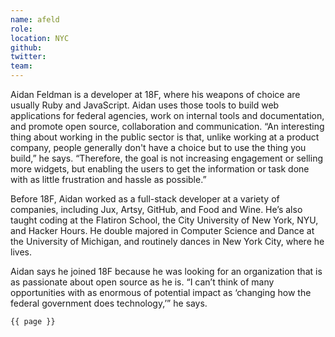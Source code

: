 ```yaml
---
name: afeld
role: 
location: NYC
github:
twitter:
team:
---
```


Aidan Feldman is a developer at 18F, where his weapons of choice are usually Ruby and JavaScript. Aidan uses those tools to build web applications for federal agencies, work on internal tools and documentation, and promote open source, collaboration and communication. “An interesting thing about working in the public sector is that, unlike working at a product company, people generally don't have a choice but to use the thing you build,” he says. “Therefore, the goal is not increasing engagement or selling more widgets, but enabling the users to get the information or task done with as little frustration and hassle as possible.”

Before 18F, Aidan worked as a full-stack developer at a variety of companies, including Jux, Artsy, GitHub, and Food and Wine. He’s also taught coding at the Flatiron School, the City University of New York, NYU, and Hacker Hours. He double majored in Computer Science and Dance at the University of Michigan, and routinely dances in New York City, where he lives. 

Aidan says he joined 18F because he was looking for an organization that is as passionate about open source as he is. “I can’t think of many opportunities with as enormous of potential impact as ‘changing how the federal government does technology,’” he says. 



<code>{{ page }}</code>